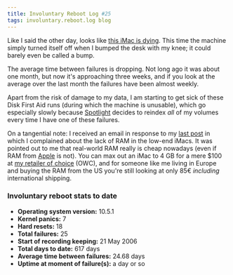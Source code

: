 ```yaml
---
title: Involuntary Reboot Log #25
tags: involuntary.reboot.log blog
---
```


Like I said the other day, looks like [this iMac is dying](http://wincent.dev/a/about/wincent/weblog/archives/2008/01/imac_finally_dy.php). This time the machine simply turned itself off when I bumped the desk with my knee; it could barely even be called a bump.

The average time between failures is dropping. Not long ago it was about one month, but now it's approaching three weeks, and if you look at the average over the last month the failures have been almost weekly.

Apart from the risk of damage to my data, I am starting to get sick of these Disk First Aid runs (during which the machine is unusable), which go especially slowly because [Spotlight](http://wincent.dev/wiki/Spotlight) decides to reindex _all_ of my volumes every time I have one of these failures.

On a tangential note: I received an email in response to my [last post](http://wincent.dev/a/about/wincent/weblog/archives/2008/01/imac_finally_dy.php) in which I complained about the lack of RAM in the low-end iMacs. It was pointed out to me that real-world RAM really is cheap nowadays (even if RAM from [Apple](http://wincent.dev/wiki/Apple) is not). You can max out an iMac to 4 GB for a mere \$100 at [my retailer of choice](http://macsales.com) (OWC), and for someone like me living in Europe and buying the RAM from the US you're still looking at only 85€ _including_ international shipping.

### Involuntary reboot stats to date

-   **Operating system version:** 10.5.1
-   **Kernel panics:** 7
-   **Hard resets:** 18
-   **Total failures:** 25
-   **Start of recording keeping:** 21 May 2006
-   **Total days to date:** 617 days
-   **Average time between failures:** 24.68 days
-   **Uptime at moment of failure(s):** a day or so
